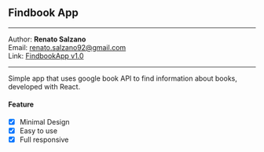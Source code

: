 ## Findbook App

---

Author: **Renato Salzano**  
Email: [renato.salzano92@gmail.com](mailto:renato.salzano92@gmail.com)  
Link: [FindbookApp v1.0](https://renatosalzano.github.io/findbook-app/)

---

Simple app that uses google book API to find information about books, developed with React.

#### Feature

- [x] Minimal Design
- [x] Easy to use
- [x] Full responsive

